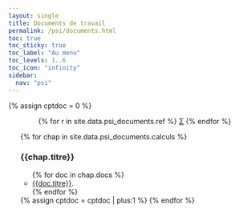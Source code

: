 ```yaml
---
layout: single
title: Documents de travail
permalink: /psi/documents.html
toc: true
toc_sticky: true
toc_label: "Au menu"
toc_levels: 1..6
toc_icon: "infinity"
sidebar:
  nav: "psi"
---
```


{% assign cptdoc = 0 %}

<center>
<nobr>
{% for r in site.data.psi_documents.ref %}
<a href="./psi_doc/ref/{{r.ref}}" class="ref">&Sigma;</a>
{% endfor %}
</nobr>
</center>

<ul start="0" style="list-style-type:none">
{% for chap in site.data.psi_documents.calculs %}
<li> <h3 id="#docs_{{cptdoc}}">{{chap.titre}}</h3>
<ul>
{% for doc in chap.docs %}
<li><a href="{{doc.url}}">{{doc.titre}}</a>.</li>
{% endfor %}
</ul>
</li>
{% assign cptdoc = cptdoc | plus:1 %}
{% endfor %}
</ul>
